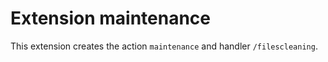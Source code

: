 # Extension maintenance

This extension creates the action `maintenance` and handler `/filescleaning`. 